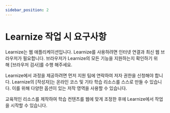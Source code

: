 ```yaml
---
sidebar_position: 2
---
```

# Learnize 작업 시 요구사항

Learnize는 웹 애플리케이션입니다. Learnize를 사용하려면 인터넷 연결과 최신 웹 브라우저가 필요합니다. 브라우저가 Learnize의 모든 기능을 지원하는지 확인하기 위해 [브라우저 검사]를 수행 해주세요.

Learnize에서 과정을 제공하려면 먼저 지원 팀에 연락하여 저자 권한을 신청해야 합니다. Learnize의 [작성자]는 온라인 코스 및 기타 학습 리소스를 스스로 만들 수 있습니다. 이를 위해 다양한 옵션이 있는 저작 영역을 사용할 수 있습니다.

교육적인 리소스를 제작하여 학습 컨텐츠를 웹에 맞게 조정한 후에 Learnize에서 작업을 시작할 수 있습니다.